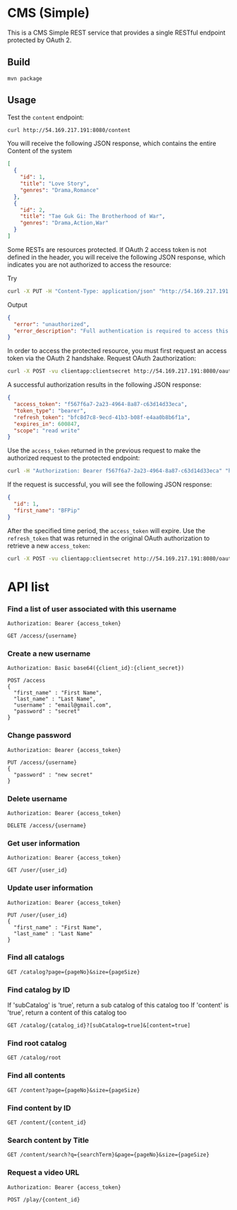 # CMS (Simple)

This is a CMS Simple REST service that provides a single RESTful endpoint protected by OAuth 2.

## Build
```
mvn package
``` 

## Usage

Test the `content` endpoint:

```sh
curl http://54.169.217.191:8080/content
```

You will receive the following JSON response, which contains the entire Content of the system

```json
[
  {
    "id": 1,
    "title": "Love Story",
    "genres": "Drama,Romance"
  },
  {
    "id": 2,
    "title": "Tae Guk Gi: The Brotherhood of War",
    "genres": "Drama,Action,War"
  }
]
```

Some RESTs are resources protected. If OAuth 2 access token is not defined in the header, you will receive the following JSON response, which indicates you are not authorized to access the resource:

Try
```sh
curl -X PUT -H "Content-Type: application/json" "http://54.169.217.191:8080/user/1" -d '{ "first_name" : "New Name"}'
```

Output
```json
{
  "error": "unauthorized",
  "error_description": "Full authentication is required to access this resource"
}
```

In order to access the protected resource, you must first request an access token via the OAuth 2 handshake. Request OAuth 2authorization:

```sh
curl -X POST -vu clientapp:clientsecret http://54.169.217.191:8080/oauth/token -H "Accept: application/json" -d "password=simple&username=simple&grant_type=password&scope=read%20write&client_secret=clientsecret&client_id=clientapp"
```

A successful authorization results in the following JSON response:

```json
{
  "access_token": "f567f6a7-2a23-4964-8a87-c63d14d33eca",
  "token_type": "bearer",
  "refresh_token": "bfc8d7c8-9ecd-41b3-b08f-e4aa0b8b6f1a",
  "expires_in": 600847,
  "scope": "read write"
}
```

Use the `access_token` returned in the previous request to make the authorized request to the protected endpoint:

```sh
curl -H "Authorization: Bearer f567f6a7-2a23-4964-8a87-c63d14d33eca" "http://54.169.217.191:8080/user/1"
```

If the request is successful, you will see the following JSON response:

```json
{
  "id": 1,
  "first_name": "BFPip"
}
```

After the specified time period, the `access_token` will expire. Use the `refresh_token` that was returned in the original OAuth authorization to retrieve a new `access_token`:

```sh
curl -X POST -vu clientapp:clientsecret http://54.169.217.191:8080/oauth/token -H "Accept: application/json" -d "grant_type=refresh_token&refresh_token=bfc8d7c8-9ecd-41b3-b08f-e4aa0b8b6f1a&client_secret=clientsecret&client_id=clientapp"
```

# API list
### Find a list of user associated with this username
```
Authorization: Bearer {access_token}

GET /access/{username}
```

### Create a new username
```
Authorization: Basic base64({client_id}:{client_secret})

POST /access
{ 
  "first_name" : "First Name",
  "last_name" : "Last Name",
  "username" : "email@gmail.com",
  "password" : "secret"
}
```

### Change password
```
Authorization: Bearer {access_token}

PUT /access/{username}
{ 
  "password" : "new secret"
}
```

### Delete username
```
Authorization: Bearer {access_token}

DELETE /access/{username}
```

### Get user information
``` 
Authorization: Bearer {access_token}

GET /user/{user_id}
```

### Update user information
``` 
Authorization: Bearer {access_token}

PUT /user/{user_id}
{
  "first_name" : "First Name",
  "last_name" : "Last Name"
}
```

### Find all catalogs
```
GET /catalog?page={pageNo}&size={pageSize}
```

### Find catalog by ID
If 'subCatalog' is 'true', return a sub catalog of this catalog too
If 'content' is 'true', return a content of this catalog too
```
GET /catalog/{catalog_id}?[subCatalog=true]&[content=true]
```

### Find root catalog
```
GET /catalog/root
```

### Find all contents
```
GET /content?page={pageNo}&size={pageSize}
```

### Find content by ID
```
GET /content/{content_id}
```

### Search content by Title
```
GET /content/search?q={searchTerm}&page={pageNo}&size={pageSize}
```

### Request a video URL
```
Authorization: Bearer {access_token}

POST /play/{content_id}
```
